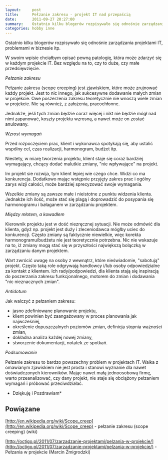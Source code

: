 ```yaml
---
layout:     post
title:      Pełzanie zakresu - projekt IT nad przepaścią
date:       2011-09-27 20:27:00
summary:    Ostatnio kilku blogerów rozpisywało się odnośnie zarządzania projektami IT, problemami w biznesie itp.W swoim wpisie chciałbym opisać pewną patologię, która może zdarzyć się w każdym projekcie IT. Bez względu na to, czy to duże, czy małe przedsięwzięcie.Pełzanie zakresuPełzanie zakresu (scope creepi...
categories: hobby inne
---
```




Ostatnio kilku blogerów rozpisywało się odnośnie zarządzania projektami IT, problemami w biznesie itp.

W swoim wpisie chciałbym opisać pewną patologię, która może zdarzyć się w każdym projekcie IT. Bez względu na to, czy to duże, czy małe przedsięwzięcie.


 *Pełzanie zakresu* 

Pełzanie zakresu (scope creeping) jest zjawiskiem, które może zrujnować każdy projekt. Jest to nic innego, jak sukcesywne dodawanie małych zmian w projekcie. Owe poszerzenia zakresu teoretycznie nie wnoszą wiele zmian w projekcie. Nie są również, z założenia, pracochłonne. 

Jednakże, jeśli tych zmian będzie coraz więcej i nikt nie będzie mógł nad nimi zapanować, koszty projektu wzrosną, a nawet może on zostać anulowany.

 *Wzrost wymagań* 


Przed rozpoczęciem prac, klient i wykonawca spotykają się, aby ustalić wspólny cel, czas realizacji, harmonogram, budżet itp.

Niestety, w miarę tworzenia projektu, klient staje się coraz bardziej wymagający, chcący dodać malutkie zmiany, "nie wpływające" na projekt.

Im projekt sie rozwija, tym klient lepiej wie czego chce. Widzi co ma konkurencja. Dodatkowo mając wstępnie przyjęty zakres prac i ogólny zarys wizji całości, może bardziej sprecyzować swoje wymagania.

Wszelkie zmiany są zawsze małe i nieistotne z punktu widzenia klienta. Jednakże ich ilość, może stać się plagą i doprowadzić do posypania się harmonogramu i bałaganem w zarządzaniu projektem.

 *Między młotem, a kowadłem* 


Kierownik projektu jest w dość niezręcznej sytuacji. Nie może odmówić dla klienta, gdyż np. projekt jest duży i zleceniodawca mógłby uciec do konkurencji. Często zmiany są faktycznie niewielkie, więc korekta harmonogramu/budżetu nie jest teoretycznie potrzebna. Nic nie wskazuje na to, iż zmiany mogą stać się w przyszłości największą bolączką w zarządzaniu danym projektem.

Wart zwrócić uwagę na osoby z wewnątrz, które nieświadomie, "sabotują" projekt. Często taką role odgrywają handlowcy i/lub osoby odpowiedzialne za kontakt z klientem. Ich rady/podpowiedzi, dla klienta stają się inspiracją do poszerzania zakresu funkcjonalnego, motorem do zmian i dodawania "nic nieznacznych zmian".

 *Antidotum* 


Jak walczyć z pełzaniem zakresu:
- jasno zdefiniowane planowanie projektu,
- klient powinien być zaangażowany w proces planowania jak najwcześniej,
- określenie dopuszczalnych poziomów zmian, definicja stopnia ważności zmian,
- dokładna analiza każdej nowej zmiany,
- stworzenie dokumentacji, notatek ze spotkań.



 *Podsumowanie* 

Pełzanie zakresu to bardzo powszechny problem w projektach IT. Walka z omawianym zjawiskiem nie jest prosta i stanowi wyznanie dla nawet doświadczonych kierowników. Mając nawet małą jednoosobową firmę, warto przeanalizować, czy dany projekt, nie staje się obciążony pełzaniem wymagań i próbować przeciwdziałać.


 * Dziękuję i Pozdrawiam* 






## Powiązane





[http://en.wikipedia.org/wiki/Scope_creep](http://en.wikipedia.org/wiki/Scope_creep) - pełzanie zakresu (scope creeping) (wiki)

[http://octigo.pl/2011/07/zarzadzanie-projektami/pelzania-w-projekcie/](http://octigo.pl/2011/07/zarzadzanie-projektami/pelzania-w-projekcie/) - Pełzania w projekcie (Marcin Żmigrodzki)
